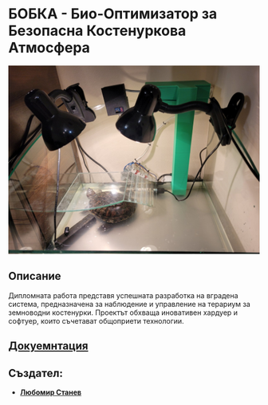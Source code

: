# БОБКА - Био-Оптимизатор за Безопасна Костенуркова Атмосфера
![image](https://raw.githubusercontent.com/liubo817/Diplomna-Rabota/main/Photo%20Materials/TerrariumPic.jpg)

## **Описание**
Дипломната работа представя успешната разработка на вградена система, предназначена за наблюдение и управление на терариум за земноводни костенурки. Проектът обхваща иновативен хардуер и софтуер, които съчетават общоприети технологии.

## [Докуемнтация](https://docs.google.com/document/d/1n0dCljN07w4FLzlgteggXlk4XJQZPIcb2BojlvGgTRA/edit) ##

## **Създател:**
- **[Любомир Станев](https://github.com/liubo817)**